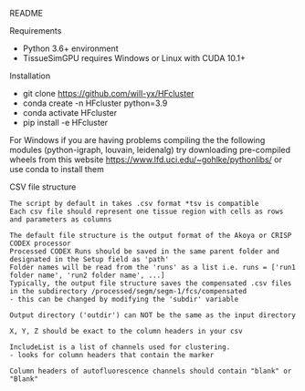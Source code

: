 README

Requirements
- Python 3.6+ environment
- TissueSimGPU requires Windows or Linux with CUDA 10.1+

Installation
- git clone https://github.com/will-yx/HFcluster
- conda create -n HFcluster python=3.9
- conda activate HFcluster
- pip install -e HFcluster

For Windows if you are having problems compiling the the following modules (python-igraph, louvain, leidenalg) try downloading pre-compiled wheels from this website
https://www.lfd.uci.edu/~gohlke/pythonlibs/
or use conda to install them

CSV file structure
~~~~
The script by default in takes .csv format *tsv is compatible
Each csv file should represent one tissue region with cells as rows and parameters as columns

The default file structure is the output format of the Akoya or CRISP CODEX processor
Processed CODEX Runs should be saved in the same parent folder and designated in the Setup field as 'path'
Folder names will be read from the 'runs' as a list i.e. runs = ['run1 folder name', 'run2 folder name', ...]
Typically, the output file structure saves the compensated .csv files in the subdirectory /processed/segm/segm-1/fcs/compensated
- this can be changed by modifying the 'subdir' variable

Output directory ('outdir') can NOT be the same as the input directory

X, Y, Z should be exact to the column headers in your csv

IncludeList is a list of channels used for clustering.
- looks for column headers that contain the marker

Column headers of autofluorescence channels should contain "blank" or "Blank"
~~~~

